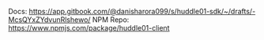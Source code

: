Docs: https://app.gitbook.com/@danisharora099/s/huddle01-sdk/~/drafts/-McsQYxZYdvunRlshewo/
NPM Repo: https://www.npmjs.com/package/huddle01-client
